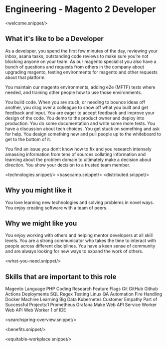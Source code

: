 # Engineering - Magento 2 Developer
<welcome.snippet/>

## What it's like to be a Developer
As a developer, you spend the first few minutes of the day, reviewing your inbox, asana tasks, outstanding code reviews to make sure you’re not blocking anyone on your team.  As our magento specialist you also have a bunch of questions and requests from others in the company about upgrading magento, testing environments for magento and other requests about that platform.

You maintain our magento environments, adding e2e (MFTF) tests where needed, and training other people how to use those environments.

You build code. When you are stuck, or needing to bounce ideas off another, you drag over a colleague to show off what you built and get feedback and input.  You are eager to accept feedback and improve your design of the code.  You demo to the product owner and deploy into production.  You do some documentation and write some more tests.  You have a discussion about tech choices.  You get stuck on something and ask for help.    You design something new and pull people up to the whiteboard to get to the bottom of it.

You find an issue you don’t know how to fix and you research intensely amassing information from tens of sources collating information and learning about the problem domain to ultimately make a decision about direction.  You show your decision to a trusted team member.

<technologies.snippet/>
<basecamp.snippet/>
<distributed.snippet/>

## Why you might like it
You love learning new technologies and solving problems in novel ways.  You enjoy creating software with a team of peers.

## Why we might like you
You enjoy working with others and helping mentor developers at all skill levels.  You are a strong communicator who takes the time to interact with people across different disciplines. You have a keen sense of community and are always looking for new ways to expand the work of others.

<what-you-need.snippet/>

## Skills that are important to this role

<skills>
Magento
Language PHP
Coding
Research
Feature Flags
Git
GitHub
Github Actions
Deployments
SQL
Regex
Testing
Linux
QA Automation
Fire Handling
Docker
Machine Learning
Big Data
Kubernetes
Customer Empathy
Part of Successful Projects:1
Prometheus
Grafana
Make
Web API Service Worker
Web API Web Worker
1 of IDE
</skills>

<inherit doc="base.md"/>

<searchspring-overview.snippet/>

<benefits.snippet/>

<equitable-workplace.snippet/>
